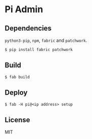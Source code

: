 # Pi Admin

## Dependencies

`python3-pip`, `npm`, `fabric` and `patchwork`.

```
$ pip install fabric patchwork
```

## Build

```
$ fab build
```

## Deploy

```
$ fab -H pi@<ip address> setup
```

## License

MIT

